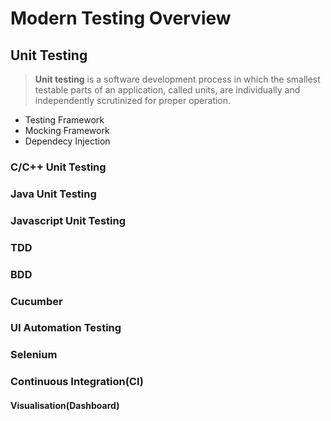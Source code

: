 # Modern Testing Overview

## Unit Testing

> **Unit testing** is a software development process in which the smallest testable parts of an application, called units, are individually and independently scrutinized for proper operation.

- Testing Framework
- Mocking Framework
- Dependecy Injection


### C/C++ Unit Testing


### Java Unit Testing


### Javascript Unit Testing

### TDD

### BDD


### Cucumber


### UI Automation Testing

### Selenium


### Continuous Integration(CI)


#### Visualisation(Dashboard)
